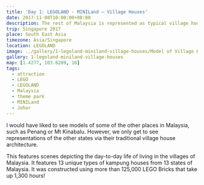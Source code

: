 ```yaml
---
title: 'Day 1: LEGOLAND - MINILand – Village Houses'
date: 2017-11-08T10:00:00+08:00
description: The rest of Malaysia is represented as typical village houses from the various states of Malaysia.
trip: Singapore 2017
place: South East Asia
timezone: Asia/Singapore
location: LEGOLAND
image: ../gallery/1-legoland-miniland-village-houses/Model of Village Houses (1).jpeg
gallery: 1-legoland-miniland-village-houses
map: [1.4277, 103.6289, 16]
tags:
  - attraction
  - LEGO
  - LEGOLAND
  - Malaysia
  - theme park
  - MINILand
  - Johor
---
```


I would have liked to see models of some of the other places in Malaysia, such as Penang or Mt Kinabalu. However, we only get to see representations of the other states via their traditional village house architecture.

This features scenes depicting the day-to-day life of living in the villages of Malaysia.
It features 13 unique types of kampung houses from 13 states of Malaysia. It was constructed using more than 125,000 LEGO Bricks that take up 1,300 hours!
